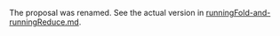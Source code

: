 The proposal was renamed. See the actual version in [runningFold-and-runningReduce.md](https://github.com/Kotlin/KEEP/blob/main/proposals/stdlib/KEEP-0207-runningFold-and-runningReduce.md).
